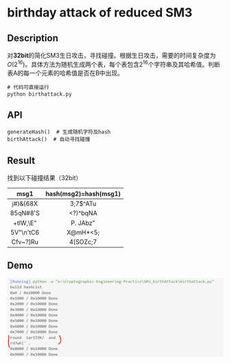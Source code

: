 # birthday attack of reduced SM3

## Description

​	对**32bit**的简化SM3生日攻击，寻找碰撞。根据生日攻击，需要的时间复杂度为$O(2^{16})$。具体方法为随机生成两个表，每个表包含$2^{16}$个字符串及其哈希值。判断表A的每一个元素的哈希值是否在B中出现。

```
# 代码可直接运行
python birthattack.py
```

## API

```
generateHash()  # 生成随机字符及hash
birthAttack()  # 自动寻找碰撞
```

## Result

找到以下碰撞结果（32bit）

|   msg1    | hash(msg2)=hash(msg1) |
| :-------: | :-------------------: |
| j#}&{68X  |       3;7$^ATu        |
| 85qN#8'S  |       <?)^bqNA        |
| +tlW,\E"  |       P. JAbz"        |
| 5V"\n'tC6 |       X@mH*<5;        |
| Cfv~?]Ru  |       4[SOZc;7        |

## Demo

![image-20220730162108334](https://raw.githubusercontent.com/lazypip/readme_pices/main/crypto_pic/image-20220730162108334.png)